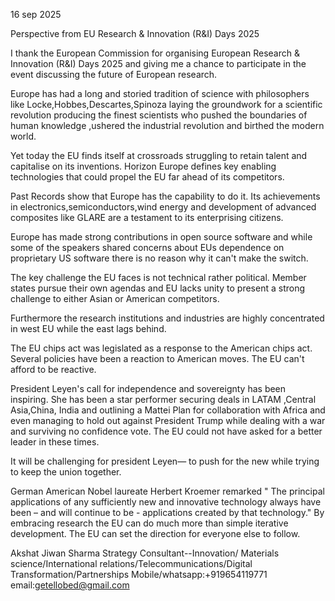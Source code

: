 16 sep 2025

Perspective from EU Research & Innovation (R&I) Days 2025

I thank the European Commission for organising European Research & Innovation (R&I) Days 2025 and giving me a chance to participate in the event discussing the future of European research.

Europe has had a long and storied tradition of science with philosophers like Locke,Hobbes,Descartes,Spinoza laying the groundwork for a scientific revolution producing the finest scientists who pushed the boundaries of human knowledge ,ushered the industrial revolution and birthed the modern world.

Yet today the EU finds itself at crossroads struggling to retain talent and capitalise on its inventions. Horizon Europe defines key enabling technologies that could propel the EU far ahead of its competitors.

Past Records show that Europe has the capability to do it. Its achievements in electronics,semiconductors,wind energy and development of advanced composites like GLARE are a testament to its enterprising citizens.

Europe has made strong contributions in open source software and while some of the speakers shared concerns about EUs dependence on proprietary US software there is no reason why it can't make the switch.

The key challenge the EU faces is not technical rather political. Member states pursue their own agendas and EU lacks unity to present a strong challenge to either Asian or American competitors. 

Furthermore the research institutions and industries are highly concentrated in west EU while the east lags behind.

The EU chips act was legislated as a response to the American chips act. Several policies have been a reaction to American moves. The EU can't afford to be reactive.

President Leyen's call for independence and  sovereignty has been inspiring. She has been a star performer securing deals in LATAM ,Central Asia,China, India and outlining a Mattei Plan for collaboration with Africa and even managing to hold out against President Trump while dealing with a war and surviving no confidence vote. The EU could not have asked for a better leader in these times.

It will be challenging for president Leyen— to push for the new while trying to keep the union together.

German American Nobel laureate Herbert Kroemer remarked " The principal applications of any sufficiently new and innovative technology always have been – and will continue to be - applications created by that technology." By embracing research the EU can do much more than simple iterative development. The EU can set the direction for everyone else to follow.


Akshat Jiwan Sharma
Strategy Consultant--Innovation/ Materials science/International relations/Telecommunications/Digital Transformation/Partnerships 
Mobile/whatsapp:+919654119771 email:getellobed@gmail.com


